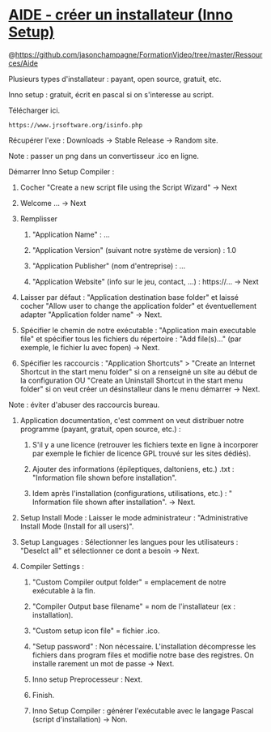 # [AIDE - créer un installateur (Inno Setup)](https://www.youtube.com/watch?v=ormsdIk_Uhw)
@https://github.com/jasonchampagne/FormationVideo/tree/master/Ressources/Aide

Plusieurs types d'installateur : payant, open source, gratuit, etc.

Inno setup : gratuit, écrit en pascal si on s'interesse au script.

Télécharger ici.

    https://www.jrsoftware.org/isinfo.php

Récupérer l'exe : Downloads -> Stable Release -> Random site.

Note : passer un png dans un convertisseur .ico en ligne.

Démarrer Inno Setup Compiler :

1. Cocher "Create a new script file using the Script Wizard" -> Next

1. Welcome … -> Next

1. Remplisser 
    1. "Application Name" : …

    1. "Application Version" (suivant notre système de version) : 1.0

    1. "Application Publisher" (nom d'entreprise) : …

    1. "Application Website" (info sur le jeu, contact, …) : https://... -> Next

1. Laisser par défaut : "Application destination base folder" et laissé cocher "Allow user to change the application folder" et éventuellement adapter "Application folder name" -> Next.

1. Spécifier le chemin de notre exécutable : "Application main executable file" et spécifier tous les fichiers du répertoire : "Add file(s)…" (par exemple, le fichier lu avec fopen) -> Next.

1. Spécifier les raccourcis : "Application Shortcuts" > "Create an Internet Shortcut in the start menu folder" si on a renseigné un site au début de la configuration OU "Create an Uninstall Shortcut in the start menu folder" si on veut créer un désinstalleur dans le menu démarrer -> Next.

Note : éviter d'abuser des raccourcis bureau.

1. Application documentation, c'est comment on veut distribuer notre programme (payant, gratuit, open source, etc.) :

    1. S'il y a une licence (retrouver les fichiers texte en ligne à incorporer par exemple le fichier de licence GPL trouvé sur les sites dédiés).

    1. Ajouter des informations (épileptiques, daltoniens, etc.) .txt : "Information file shown before installation".
    
    1. Idem après l'installation (configurations, utilisations, etc.) : " Information file shown after installation". -> Next.

1. Setup Install Mode : Laisser le mode administrateur : "Administrative Install Mode (Install for all users)".

1. Setup Languages : Sélectionner les langues pour les utilisateurs : "Deselct all" et sélectionner ce dont a besoin -> Next.

1. Compiler Settings :

    1. "Custom Compiler output folder" = emplacement de notre exécutable à la fin.

    1. "Compiler Output base filename" = nom de l'installateur (ex : installation).

    1. "Custom setup icon file" = fichier .ico.

    1. "Setup password" : Non nécessaire. L'installation décompresse les fichiers dans program files et modifie notre base des registres. On installe rarement un mot de passe -> Next.

    1. Inno setup Preprocesseur : Next.

    1. Finish.

    1. Inno Setup Compiler : générer l'exécutable avec le langage Pascal (script d'installation) -> Non.

